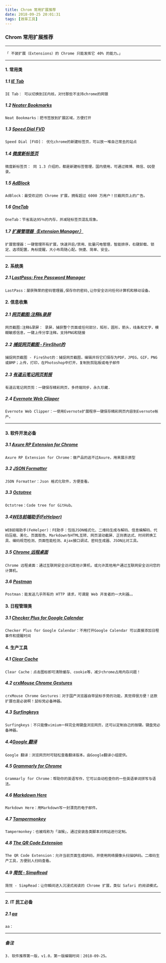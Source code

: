 ```yaml
---
title: Chrom 常用扩展推荐
date: 2018-09-25 20:01:31
tags: [效率工具]
---
```


### Chrom 常用扩展推荐

---
```
「 不装扩展（Extensions）的 Chrome 只能发挥它 40% 的能力。」
```

---
#### 1. 常用类
##### 1.1 [IE Tab](https://chrome.google.com/webstore/detail/ie-tab/hehijbfgiekmjfkfjpbkbammjbdenadd)
```
IE Tab： 可以切换到IE内核，对付那些不支持chrome的网银
```
##### 1.2 [Neater Bookmarks](https://chrome.google.com/webstore/detail/neater-bookmarks/ofgjggbjanlhbgaemjbkiegeebmccifi?hl=zh-CN)
```
Neat Bookmarks：把书签放到扩展区域，方便打开
```
##### 1.3 [Speed Dial FVD](https://chrome.google.com/webstore/detail/speed-dial-fvd-new-tab-pa/llaficoajjainaijghjlofdfmbjpebpa?hl=zh-CN)
```
Speed Dial [FVD]： 优化chrome的新建标签页，可以放一堆自己常去的站点
```
##### 1.4 [微度新标签页](https://chrome.google.com/webstore/detail/%E5%BE%AE%E5%BA%A6%E6%96%B0%E6%A0%87%E7%AD%BE%E9%A1%B5/dgmpjohfgidbnmmihaholohmeccijgog?hl=zh-CN)
```
微度新标签页： 同 1.3 介绍的，都是新建标签管理，国内使用，可通过微博、微信、QQ登录。
```
##### 1.5 [AdBlock](https://chrome.google.com/webstore/detail/adblock/gighmmpiobklfepjocnamgkkbiglidom?hl=zh-CN)
```
AdBlock：最受欢迎的 Chrome 扩展，拥有超过 6000 万用户！拦截网页上的广告。
```
##### 1.6 [OneTab](https://chrome.google.com/webstore/detail/onetab/chphlpgkkbolifaimnlloiipkdnihall?hl=zh-CN)
```
OneTab：节省高达95％的内存，并减轻标签页混乱现象。
```
##### 1.7 [扩展管理器（Extension Manager）](https://chrome.google.com/webstore/detail/extension-manager/gjldcdngmdknpinoemndlidpcabkggco?hl=zh-CN)
```
扩展管理器：一键管理所有扩展，快速开启/禁用、批量闪电管理，智能排序，右键卸载、锁定、选项配置，角标提醒，大小布局随心配。快捷、简单、安全。
```

---

#### 2. 系统类
##### 2.1 [LastPass: Free Password Manager]()
```
LastPass：屡获殊荣的密码管理器,保存你的密码,让你安全访问任何计算机和移动设备。
```

#### 2. 信息收集
##### 2.1 [网页截图:注释&录屏](https://chrome.google.com/webstore/detail/awesome-screenshot-screen/nlipoenfbbikpbjkfpfillcgkoblgpmj?hl=zh-CN)
```
网页截图:注释&录屏： 录屏，捕获整个页面或任何部分，矩形，圆形，箭头，线条和文字，模糊敏感信息，一键上传分享注释。支持PNG和链接
```
##### 2.2 [捕捉网页截图 - FireShot的](https://chrome.google.com/webstore/detail/take-webpage-screenshots/mcbpblocgmgfnpjjppndjkmgjaogfceg?hl=zh-CN)
```
捕捉网页截图 - FireShot的：捕捉网页截图，编辑并将它们保存为PDF，JPEG，GIF，PNG或BMP；上传，打印，在Photoshop中打开，复制到剪贴板或电子邮件
```

##### 2.3 [有道云笔记网页剪报](https://chrome.google.com/webstore/detail/%E6%9C%89%E9%81%93%E4%BA%91%E7%AC%94%E8%AE%B0%E7%BD%91%E9%A1%B5%E5%89%AA%E6%8A%A5/joinpgckiioeklibflapokicmndlcnef?hl=zh-CN)
```
有道云笔记网页剪：一键保存精彩网页，多终端同步，永久珍藏.
```

##### 2.4 [Evernote Web Clipper](https://chrome.google.com/webstore/detail/evernote-web-clipper/pioclpoplcdbaefihamjohnefbikjilc)
```
Evernote Web Clipper：一使用Evernote扩展程序一键保存精彩网页内容到Evernote帐户。
```

---

#### 3. 软件开发必备
##### 3.1 [Axure RP Extension for Chrome](https://chrome.google.com/webstore/detail/axure-rp-extension-for-ch/dogkpdfcklifaemcdfbildhcofnopogp?hl=zh-CN)
```
Axure RP Extension for Chrome：做产品的逃不过Axure，用来展示原型
```
##### 3.2 [JSON Formatter](https://chrome.google.com/webstore/detail/json-formatter/bcjindcccaagfpapjjmafapmmgkkhgoa?hl=zh-CN)
```
JSON Formatter：Json 格式化软件，方便查看。
```
##### 3.3 [Octotree](https://chrome.google.com/webstore/detail/octotree/bkhaagjahfmjljalopjnoealnfndnagc?hl=zh-CN)
```
Octotree：Code tree for GitHub。
```
##### 3.4[WEB前端助手(FeHelper)](https://chrome.google.com/webstore/detail/web%E5%89%8D%E7%AB%AF%E5%8A%A9%E6%89%8Bfehelper/pkgccpejnmalmdinmhkkfafefagiiiad?hl=zh-CN)
```
WEB前端助手(FeHelper)：FE助手：包括JSON格式化、二维码生成与解码、信息编解码、代码压缩、美化、页面取色、Markdown与HTML互转、网页滚动截屏、正则表达式、时间转换工具、编码规范检测、页面性能检测、Ajax接口调试、密码生成器、JSON比对工具。
```
##### 3.5 [Chrome 远程桌面](https://chrome.google.com/webstore/detail/chrome-remote-desktop/gbchcmhmhahfdphkhkmpfmihenigjmpp?utm_source=chrome-ntp-icon)
```
Chrome 远程桌面：通过互联网安全访问其他计算机，或允许其他用户通过互联网安全访问您的计算机。
```
##### 3.6 [Postman](https://chrome.google.com/webstore/detail/postman/fhbjgbiflinjbdggehcddcbncdddomop)
```
Postman：能发送几乎所有的 HTTP 请求，可谓是 Web 开发者的一大利器。。
```


#### 3. 日程管理类
##### 3.1 [Checker Plus for Google Calendar](https://chrome.google.com/webstore/detail/checker-plus-for-google-c/hkhggnncdpfibdhinjiegagmopldibha)
```
Checker Plus for Google Calendar：不用打开Google Calendar 可以直接添加日程事件和提醒时间
```

#### 4. 生产工具
##### 4.1 [Clear Cache](https://chrome.google.com/webstore/detail/clear-cache/cppjkneekbjaeellbfkmgnhonkkjfpdn?utm_source=chrome-app-launcher-info-dialog)
```
Clear Cache：点击图标即可清除缓存、cookie等，减少chrome占用内存问题！
```
##### 4.2 [crxMouse Chrome Gestures](https://chrome.google.com/webstore/detail/crxmouse-chrome-gestures/jlgkpaicikihijadgifklkbpdajbkhjo?utm_source=chrome-app-launcher-info-dialog)
```
crxMouse Chrome Gestures：对于国产浏览器自带鼠标手势的功能，真觉得很方便！这款扩展也是必装啊！鼠标党必备神器。
```
##### 4.3 [Surfingkeys](https://chrome.google.com/webstore/detail/surfingkeys/gfbliohnnapiefjpjlpjnehglfpaknnc?hl=zh-CN)
```
Surfingkeys：不只能像vimium一样完全用键盘浏览网页，还可以定制自己的按键。键盘党必备神器。
```
##### 4.4[Google 翻译](https://chrome.google.com/webstore/detail/google-translate/aapbdbdomjkkjkaonfhkkikfgjllcleb?hl=zh-CN)
```
Google 翻译：浏览网页时可轻松查看翻译版本。由Google翻译小组提供。
```
##### 4.5 [Grammarly for Chrome](https://chrome.google.com/webstore/detail/grammarly-for-chrome/kbfnbcaeplbcioakkpcpgfkobkghlhen?hl=zh-CN)
```
Grammarly for Chrome：帮助你的英语写作，它可以自动检查你的一些英语单词拼写与语法。
```
##### 4.6 [Markdown Here](https://chrome.google.com/webstore/detail/markdown-here/elifhakcjgalahccnjkneoccemfahfoa?hl=zh-CN)
```
Markdown Here：用Markdown写一封漂亮的电子邮件。
```
##### 4.7 [Tampermonkey](https://chrome.google.com/webstore/detail/tampermonkey/dhdgffkkebhmkfjojejmpbldmpobfkfo?hl=zh-CN)
```
Tampermonkey：也被戏称为「油猴」，通过安装各类脚本对网站进行定制。
```
##### 4.8 [The QR Code Extension](https://chrome.google.com/webstore/detail/the-qr-code-extension/oijdcdmnjjgnnhgljmhkjlablaejfeeb?hl=zh-CN)
```
The QR Code Extension：允许当前页面生成QR码，并使用网络摄像头扫描QR码。二维码生产工具，方便别人扫码查看。
```
##### 4.9 [简悦 - SimpRead](https://chrome.google.com/webstore/detail/the-qr-code-extension/oijdcdmnjjgnnhgljmhkjlablaejfeeb?hl=zh-CN)
```
简悦 - SimpRead：让你瞬间进入沉浸式阅读的 Chrome 扩展，类似 Safari 的阅读模式。
```

---

#### 2. IT 民工必备
##### 2.1 [aa]()
```
aa：
```
---

##### 备注
```
3. 软件推荐第一版，v1.0，第一版编辑时间：2018-09-25。
```
